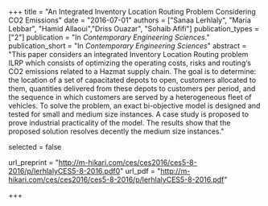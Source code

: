 +++
title = "An Integrated Inventory Location Routing Problem Considering CO2 Emissions"
date = "2016-07-01"
authors = ["Sanaa Lerhlaly", "Maria Lebbar", "Hamid Allaoui","Driss Ouazar", "Sohaib Afifi"]
publication_types = ["2"]
publication = "In *Contemporary Engineering Sciences*."
publication_short = "In *Contemporary Engineering Sciences*"
abstract = "This paper considers an integrated Inventory Location Routing problem ILRP which consists of optimizing the operating costs, risks and routing‘s CO2 emissions related to a Hazmat supply chain. The goal is to determine: the location of a set of capacitated depots to open, customers allocated to them, quantities delivered from these depots to customers per period, and the sequence in which customers are served by a heterogeneous fleet of vehicles. To solve the problem, an exact bi-objective model is designed and tested for small and medium size instances. A case study is proposed to prove industrial practicality of the model. The results show that the proposed solution resolves decently the medium size instances."

selected = false

url_preprint = "http://m-hikari.com/ces/ces2016/ces5-8-2016/p/lerhlalyCES5-8-2016.pdf0"
url_pdf = "http://m-hikari.com/ces/ces2016/ces5-8-2016/p/lerhlalyCES5-8-2016.pdf"

+++
